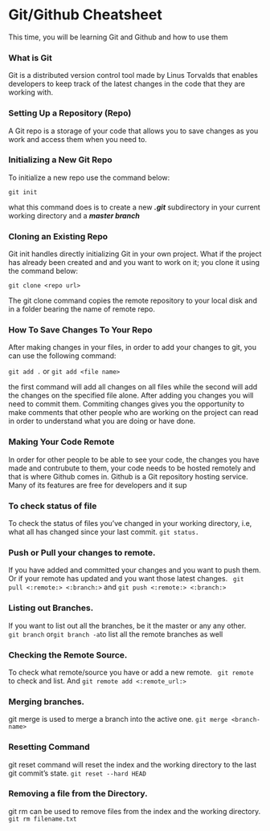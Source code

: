 # Git/Github Cheatsheet
This time, you will be learning Git and Github and how to use them

### What is Git
Git is a distributed version control tool made by Linus Torvalds that enables developers to keep track of 
the latest changes in the code that they are working with.

### Setting Up a Repository (Repo)
A Git repo is a storage of your code that allows you to save changes as you work and access them when you need to.

### Initializing a New Git Repo
To initialize a new repo use the command below:

```git init```

what this command does is to create a new ___.git___ subdirectory in your current working directory and a ___master branch___

### Cloning an Existing Repo
Git init handles directly initializing Git in your own project. What if the project has already been created and and you
want to work on it; you clone it using the command below:

```git clone <repo url>```

The git clone command copies the remote repository to your local disk and in a folder bearing the name of remote repo.

### How To Save Changes To Your Repo
After making changes in your files, in order to add your changes to git, you can use the following command:

```git add .``` or ```git add <file name>```

the first command will add all changes on all files while the second will add the changes on the specified file alone.
After adding you changes you will need to commit them. Commiting changes gives you the opportunity to make comments that
other people who are working on the project can read in order to understand what you are doing or have done.

### Making Your Code Remote
In order for other people to be able to see your code, the changes you have made and contrubute to them, your code needs to
be hosted remotely and that is where Github comes in.
Github is a Git repository hosting service. Many of its features are free for developers and it sup

### To check status of file
To check the status of files you’ve changed in your working directory, i.e, what all has changed since your last commit.
```git status.```

### Push or Pull your changes to remote.
If you have added and committed your changes and you want to push them. Or if your remote has updated and you want those latest changes.
``` git pull <:remote:> <:branch:>``` and ```git push <:remote:> <:branch:>```

### Listing out Branches.
If you want to list out all the branches, be it the master or any any other.
``` git branch``` or``` git branch -a ```to list all the remote branches as well

### Checking the Remote Source.
To check what remote/source you have or add a new remote.
``` git remote``` to check and list. And ```git remote add <:remote_url:>```

### Merging branches.
git merge is used to merge a branch into the active one.
```git merge <branch-name>```
  
  ### Resetting Command
  git reset command will reset the index and the working directory to the last git commit’s state.
```git reset --hard HEAD```

### Removing a file from the Directory.
git rm can be used to remove files from the index and the working directory.
```git rm filename.txt```
